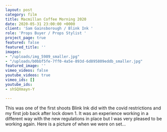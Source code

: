 ```yaml
---
layout: post
category: film
title: Macmillan Coffee Morning 2020
date: 2020-05-31 23:00:00 +0000
client: 'Sam Gainsborough / Blink Ink '
role: 'Props Buyer / Props Stylist '
project_page: true
featured: false
featured_title: ''
images:
- "/uploads/img_5989_smaller.jpg"
- "/uploads/b0bbf5fe-7ff0-4a5e-893d-6d895809eddb_smaller.jpg"
featured_image: ''
vimeo_videos: false
youtube_videos: true
vimeo_ids: []
youtube_ids:
- shSQXmayn-Y

---
```

This was one of the first shoots Blink Ink did with the covid restrictions and my first job back after lock down 1. It was an experience working in a different way with the new regulations in place but I was very pleased to be working again. Here is a picture of when we were on set...